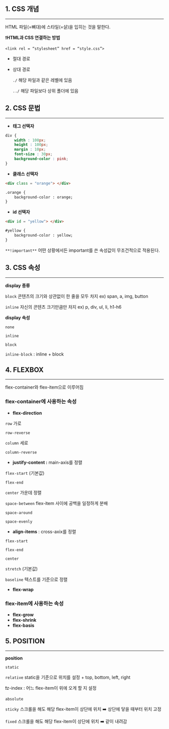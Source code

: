 ## 1. CSS 개념

---

HTML 파일(=뼈대)에 스타일(=살)을 입히는 것을 말한다.

❗**HTML과 CSS 연결하는 방법**

`<link rel = “stylesheet” href = “style.css”>`

- 절대 경로
- 상대 경로
    
    `./` 해당 파일과 같은 레벨에 있음
    
    `../`  해당 파일보다 상위 폴더에 있음
    

## 2. CSS 문법

---

- **태그 선택자**

```css
div {
	width : 100px;
	height : 100px;
	margin : 10px;
	font-size : 30px;
	background-color : pink;
}
```

- **클래스 선택자**

```html
<div class = "orange"> </div>

.orange {
	background-color : orange;
}
```

- **id 선택자**

```html
<div id = "yellow"> </div>

#yellow {
	background-color : yellow;
}
```

`**!important**` 어떤 상황에서든 important를 쓴 속성값이 무조건적으로 적용된다.

## 3. CSS 속성

---

**display 종류**

`block` 콘텐츠의 크기와 상관없이 한 줄을 모두 차지 ex) span, a, img, button

`inline` 자신의 콘텐츠 크기만큼만 차지 ex) p, div, ul, li, h1-h6

**display 속성**

`none`

`inline`

`block`

`inline-block` : inline + block

## 4. FLEXBOX

---

flex-container와 flex-item으로 이루어짐

### flex-container에 사용하는 속성

- **flex-direction**

`row` 가로

`row-reverse`

`column` 세로

`column-reverse`

- **justify-content :** main-axis를 정렬

`flex-start` (기본값)

`flex-end`

`center` 가운데 정렬

`space-between` flex-item 사이에 공백을 일정하게 분배

`space-around` 

`space-evenly`

- **align-items** : cross-axix를 정렬

`flex-start`

`flex-end`

`center`

`stretch` (기본값)

`baseline` 텍스트를 기준으로 정렬

- **flex-wrap**

### flex-item에 사용하는 속성

- **flex-grow**
- **flex-shrink**
- **flex-basis**

## 5. POSITION

---

**position**

`static`

`relative` static을 기준으로 위치를 설정 + top, bottom, left, right

❗z-index : 어느 flex-item이 위에 오게 할 지 설정

`absolute` 

`sticky` 스크롤을 해도 해당 flex-item이 상단에 위치 ➡️ 상단에 닿을 때부터 위치 고정

`fixed` 스크롤을 해도 해당 flex-item이 상단에 위치 ➡️ 같이 내려감